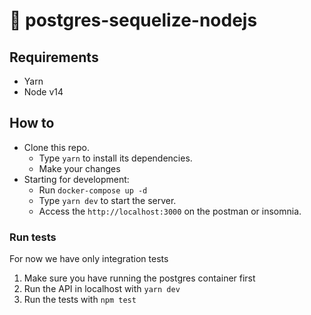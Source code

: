 # 🐘 postgres-sequelize-nodejs
## Requirements

- Yarn
- Node v14

## How to

-  Clone this repo.
   -  Type `yarn` to install its dependencies.
   -  Make your changes
-  Starting for development:
   - Run `docker-compose up -d`
   -  Type `yarn dev` to start the server.
   -  Access the `http://localhost:3000` on the postman or insomnia.

### Run tests

For now we have only integration tests

1. Make sure you have running the postgres container first
2. Run the API in localhost with `yarn dev`
3. Run the tests with `npm test`